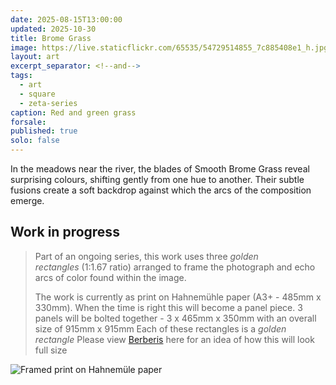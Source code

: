 ```yaml
---
date: 2025-08-15T13:00:00
updated: 2025-10-30
title: Brome Grass
image: https://live.staticflickr.com/65535/54729514855_7c885408e1_h.jpg
layout: art
excerpt_separator: <!--and-->
tags:
  - art
  - square
  - zeta-series
caption: Red and green grass
forsale:
published: true
solo: false
---
```

In the meadows near the river, the blades of Smooth Brome Grass reveal surprising colours, shifting gently from one hue to another. Their subtle fusions create a soft backdrop against which the arcs of the composition emerge.

<!--and-->

## Work in progress

>  Part of an ongoing series, this work uses three _golden rectangles_ (1:1.67 ratio) arranged to frame the photograph and echo arcs of color found within the image.
> 
> The work is currently as print on Hahnemühle paper (A3+ - 485mm x 330mm). When the time is right this will become a panel piece.
> 3 panels will be bolted together - 3 x 465mm x 350mm with an overall size of 915mm x 915mm
> Each of these rectangles is a _golden rectangle_ 
> Please view [Berberis](https://www.chrisjennings.net/portfolio/berberis/) here for an idea of how this will look full size

![Framed print on Hahnemüle paper](../uploads/20251005-_N724861.jpg)